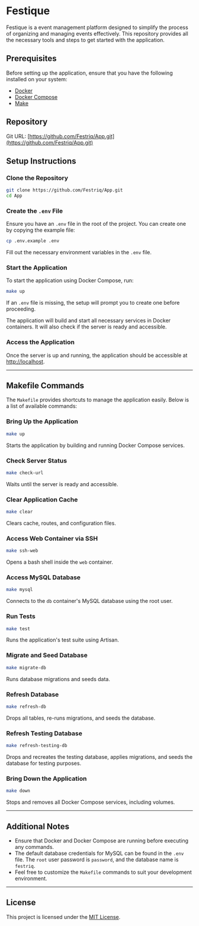 # Festique

Festique is a event management platform designed to simplify the process of organizing and managing events effectively. This repository provides all the necessary tools and steps to get started with the application.

## Prerequisites

Before setting up the application, ensure that you have the following installed on your system:

- [Docker](https://www.docker.com/)
- [Docker Compose](https://docs.docker.com/compose/)
- [Make](https://www.gnu.org/software/make/)

## Repository

Git URL: [https://github.com/Festriq/App.git](https://github.com/Festriq/App.git)

## Setup Instructions

### Clone the Repository

```bash
git clone https://github.com/Festriq/App.git
cd App
```

### Create the `.env` File

Ensure you have an `.env` file in the root of the project. You can create one by copying the example file:

```bash
cp .env.example .env
```

Fill out the necessary environment variables in the `.env` file.

### Start the Application

To start the application using Docker Compose, run:

```bash
make up
```

If an `.env` file is missing, the setup will prompt you to create one before proceeding.

The application will build and start all necessary services in Docker containers. It will also check if the server is ready and accessible.

### Access the Application

Once the server is up and running, the application should be accessible at [http://localhost](http://localhost).

---

## Makefile Commands

The `Makefile` provides shortcuts to manage the application easily. Below is a list of available commands:

### Bring Up the Application

```bash
make up
```
Starts the application by building and running Docker Compose services.

### Check Server Status

```bash
make check-url
```
Waits until the server is ready and accessible.

### Clear Application Cache

```bash
make clear
```
Clears cache, routes, and configuration files.

### Access Web Container via SSH

```bash
make ssh-web
```
Opens a bash shell inside the `web` container.

### Access MySQL Database

```bash
make mysql
```
Connects to the `db` container's MySQL database using the root user.

### Run Tests

```bash
make test
```
Runs the application's test suite using Artisan.

### Migrate and Seed Database

```bash
make migrate-db
```
Runs database migrations and seeds data.

### Refresh Database

```bash
make refresh-db
```
Drops all tables, re-runs migrations, and seeds the database.

### Refresh Testing Database

```bash
make refresh-testing-db
```
Drops and recreates the testing database, applies migrations, and seeds the database for testing purposes.

### Bring Down the Application

```bash
make down
```
Stops and removes all Docker Compose services, including volumes.

---

## Additional Notes

- Ensure that Docker and Docker Compose are running before executing any commands.
- The default database credentials for MySQL can be found in the `.env` file. The `root` user password is `password`, and the database name is `festriq`.
- Feel free to customize the `Makefile` commands to suit your development environment.

---

## License

This project is licensed under the [MIT License](LICENSE).
